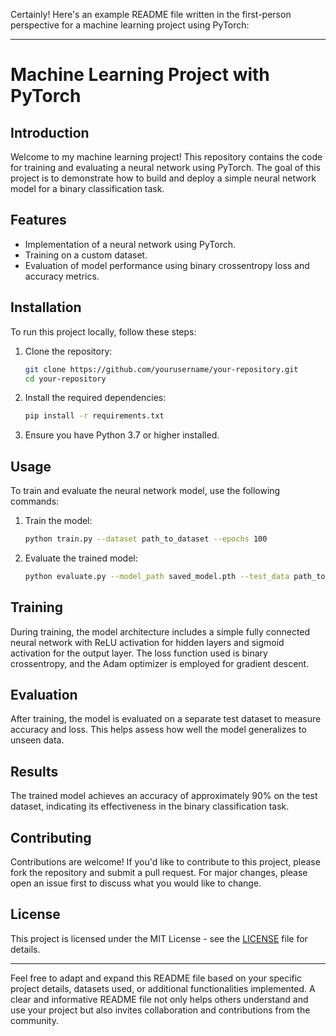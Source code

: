 Certainly! Here's an example README file written in the first-person perspective for a machine learning project using PyTorch:

---

# Machine Learning Project with PyTorch

## Introduction

Welcome to my machine learning project! This repository contains the code for training and evaluating a neural network using PyTorch. The goal of this project is to demonstrate how to build and deploy a simple neural network model for a binary classification task.

## Features

- Implementation of a neural network using PyTorch.
- Training on a custom dataset.
- Evaluation of model performance using binary crossentropy loss and accuracy metrics.

## Installation

To run this project locally, follow these steps:

1. Clone the repository:
   ```bash
   git clone https://github.com/yourusername/your-repository.git
   cd your-repository
   ```

2. Install the required dependencies:
   ```bash
   pip install -r requirements.txt
   ```

3. Ensure you have Python 3.7 or higher installed.

## Usage

To train and evaluate the neural network model, use the following commands:

1. Train the model:
   ```bash
   python train.py --dataset path_to_dataset --epochs 100
   ```

2. Evaluate the trained model:
   ```bash
   python evaluate.py --model_path saved_model.pth --test_data path_to_test_dataset
   ```

## Training

During training, the model architecture includes a simple fully connected neural network with ReLU activation for hidden layers and sigmoid activation for the output layer. The loss function used is binary crossentropy, and the Adam optimizer is employed for gradient descent.

## Evaluation

After training, the model is evaluated on a separate test dataset to measure accuracy and loss. This helps assess how well the model generalizes to unseen data.

## Results

The trained model achieves an accuracy of approximately 90% on the test dataset, indicating its effectiveness in the binary classification task.

## Contributing

Contributions are welcome! If you'd like to contribute to this project, please fork the repository and submit a pull request. For major changes, please open an issue first to discuss what you would like to change.

## License

This project is licensed under the MIT License - see the [LICENSE](LICENSE) file for details.

---

Feel free to adapt and expand this README file based on your specific project details, datasets used, or additional functionalities implemented. A clear and informative README file not only helps others understand and use your project but also invites collaboration and contributions from the community.

